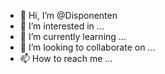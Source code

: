 - 👋 Hi, I’m @Disponenten
- 👀 I’m interested in ...
- 🌱 I’m currently learning ...
- 💞️ I’m looking to collaborate on ...
- 📫 How to reach me ...

<!---
Disponenten/Disponenten is a ✨ special ✨ repository because its `README.md` (this file) appears on your GitHub profile.
You can click the Preview link to take a look at your changes.
--->
